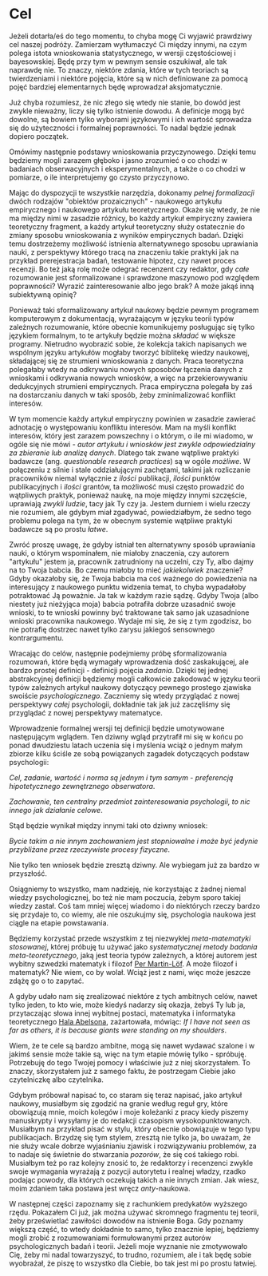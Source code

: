 # Cel

Jeżeli dotarła/eś do tego momentu, to chyba mogę Ci wyjawić prawdziwy cel naszej podróży. Zamierzam
wytłumaczyć Ci między innymi, na czym polega istota wnioskowania statystycznego, w wersji
częstościowej i bayesowskiej. Będę przy tym w pewnym sensie oszukiwał, ale tak naprawdę nie. To
znaczy, niektóre zdania, które w tych teoriach są twierdzeniami i niektóre pojęcia, które są w nich
definiowane za pomocą pojęć bardziej elementarnych będę wprowadzał aksjomatycznie.

Już chyba rozumiesz, że nic złego się wtedy nie stanie, bo dowód jest zwykle nieważny, liczy się
tylko istnienie dowodu. A definicje mogą być dowolne, są bowiem tylko wyborami językowymi i ich
wartość sprowadza się do użyteczności i formalnej poprawności. To nadal będzie jednak dopiero
początek.

Omówimy następnie podstawy wnioskowania przyczynowego. Dzięki temu będziemy mogli zarazem głęboko i
jasno zrozumieć o co chodzi w badaniach obserwacyjnych i eksperymentalnych, a także o co chodzi w
pomiarze, o ile interpretujemy go czysto przyczynowo.

Mając do dyspozycji te wszystkie narzędzia, dokonamy *pełnej formalizacji* dwóch rodzajów "obiektów
prozaicznych" - naukowego artykułu empirycznego i naukowego artykułu teoretycznego. Okaże się wtedy,
że nie ma między nimi w zasadzie różnicy, bo każdy artykuł empiryczny zawiera teoretyczny fragment,
a każdy artykuł teoretyczny służy ostatecznie do zmiany sposobu wnioskowania z wyników empirycznych
badań. Dzięki temu dostrzeżemy możliwość istnienia alternatywnego sposobu uprawiania nauki, z
perspektywy którego tracą na znaczeniu takie praktyki jak na przykład prerejestracja badań,
testowanie hipotez, czy nawet proces recenzji. Bo też jaką rolę może odegrać recenzent czy redaktor,
gdy *całe* rozumowanie jest sformalizowane i sprawdzone maszynowo pod względem poprawności? Wyrazić
zainteresowanie albo jego brak? A może jakąś inną subiektywną opinię?

Ponieważ taki sformalizowany artykuł naukowy będzie pewnym programem komputerowym z dokumentacją,
wyrażającym w języku teorii typów zależnych rozumowanie, które obecnie komunikujemy posługując się
tylko językiem formalnym, to te artykuły będzie można *składać* w większe programy. Nietrudno
wyobrazić sobie, że kolekcja takich napisanych we wspólnym języku artykułów mogłaby tworzyć
biblitekę wiedzy naukowej, składającej się ze strumieni wnioskowania z danych. Praca teoretyczna
polegałaby wtedy na odkrywaniu nowych sposobów łączenia danych z wnioskami i odkrywania nowych
wniosków, a więc na przekierowywaniu dedukcyjnych strumieni empirycznych. Praca empiryczna polegała
by zaś na dostarczaniu danych w taki sposób, żeby zminimalizować konflikt interesów.

W tym momencie każdy artykuł empiryczny powinien w zasadzie zawierać adnotację o występowaniu
konfliktu interesów. Mam na myśli konflikt interesów, który jest zarazem powszechny i o którym, o
ile mi wiadomo, w ogóle się nie mówi - *autor artykułu i wniosków jest zwykle odpowiedzialny za
zbieranie lub analizę danych*. Dlatego tak zwane wątpliwe praktyki badawcze (ang. *questionable
research practices*) są w ogóle *możliwe*. W połączeniu z silnie i stale oddziałującymi zachętami,
takimi jak rozliczanie pracowników niemal wyłącznie z *ilości* publikacji, *ilości* punktów
publikacyjnych i *ilości* grantów, ta możliwość musi często prowadzić do wątpliwych praktyk,
ponieważ naukę, na moje między innymi szczęście, uprawiają *zwykli ludzie*, tacy jak Ty czy
ja. Jestem durniem i wielu rzeczy nie rozumiem, ale gdybym miał zgadywać, powiedziałbym, że sedno
tego problemu polega na tym, że w obecnym systemie wątpliwe praktyki badawcze są po prostu *łatwe*.

Zwróć proszę uwagę, że gdyby istniał ten alternatywny sposób uprawiania nauki, o którym wspominałem,
nie miałoby znaczenia, czy autorem "artykułu" jestem ja, pracownik zatrudniony na uczelni, czy Ty,
albo dajmy na to Twoja babcia. Bo czemu miałoby to mieć *jakiekolwiek* znaczenie? Gdyby okazałoby
się, że Twoja babcia ma coś ważnego do powiedzenia na interesujący z naukowego punktu widzenia
temat, to chyba wypadałoby potraktować Ją poważnie. Ja tak w każdym razie sądzę. Gdyby Twoja (albo
niestety już nieżyjąca moja) babcia potrafiła dobrze uzasadnić swoje wnioski, to te wnioski powinny
być traktowane tak samo jak uzasadnione wnioski pracownika naukowego. Wydaje mi się, że się z tym
zgodzisz, bo nie potrafię dostrzec nawet tylko zarysu jakiegoś sensownego kontrargumentu.

Wracając do celów, następnie podejmiemy próbę sformalizowania rozumowań, które będą wymagały
wprowadzenia dość zaskakującej, ale bardzo prostej definicji - definicji pojęcia *zadania*. Dzięki
tej jednej abstrakcyjnej definicji będziemy mogli całkowicie zakodować w języku teorii typów
zależnych artykuł naukowy dotyczący pewnego prostego zjawiska swoiście *psychologicznego*. Zaczniemy
się wtedy przyglądać z nowej perspektywy *całej* psychologii, dokładnie tak jak już zaczęliśmy się
przyglądać z nowej perspektywy matematyce.

Wprowadzenie formalnej wersji tej definicji będzie umotywowane następującym wglądem. Ten dziwny
wgląd przytrafił mi się w końcu po ponad dwudziestu latach uczenia się i myślenia wciąż o jednym
małym zbiorze kilku ściśle ze sobą powiązanych zagadek dotyczących podstaw psychologii:

*Cel, zadanie, wartość i norma są jednym i tym samym - preferencją hipotetycznego zewnętrznego
obserwatora*.

*Zachowanie, ten centralny przedmiot zainteresowania psychologii, to nic innego jak działanie
celowe*.

Stąd będzie wynikał między innymi taki oto dziwny wniosek:

*Bycie takim a nie innym zachowaniem jest stopniowalne i może być jedynie przybliżane przez
rzeczywiste procesy fizyczne*.

Nie tylko ten wniosek będzie zresztą dziwny. Ale wybiegam już za bardzo w przyszłość.

Osiągniemy to wszystko, mam nadzieję, nie korzystając z żadnej niemal wiedzy psychologicznej, bo też
nie mam poczucia, żebym sporo takiej wiedzy zastał. Coś tam mniej więcej wiadomo i do niektórych
rzeczy bardzo się przydaje to, co wiemy, ale nie oszukujmy się, psychologia naukowa jest ciągle na
etapie powstawania.

Będziemy korzystać przede wszystkim z tej niezwykłej *meta-matematyki stosowanej*, której próbuję tu
używać jako *systematycznej metody badania meta-teoretycznego*, jaką jest teoria typów zależnych, a
której autorem jest wybitny szwedzki matematyk i filozof [Per
Martin-Löf](https://en.wikipedia.org/wiki/Per_Martin-L%C3%B6f). A może filozof i matematyk? Nie
wiem, co by wolał. Wciąż jest z nami, więc może jeszcze zdążę go o to zapytać.

A gdyby udało nam się zrealizować niektóre z tych ambitnych celów, nawet tylko jeden, to kto wie,
może kiedyś nadarzy się okazja, żebyś Ty lub ja, przytaczając słowa innej wybitnej postaci,
matematyka i informatyka teoretycznego [Hala Abelsona](https://www.youtube.com/watch?v=2Op3QLzMgSY),
zażartowała, mówiąc: *If I have not seen as far as others, it is because giants were standing on my
shoulders*.

Wiem, że te cele są bardzo ambitne, mogą się nawet wydawać szalone i w jakimś sensie może takie są,
więc na tym etapie mówię tylko - spróbuję. Potrzebuję do tego Twojej pomocy i właściwie już z niej
skorzystałem. To znaczy, skorzystałem już z samego faktu, że postrzegam Ciebie jako czytelniczkę
albo czytelnika.

Gdybym próbował napisać to, co staram się teraz napisać, jako artykuł naukowy, musiałbym się zgodzić
na granie według reguł gry, które obowiązują mnie, moich kolegów i moje koleżanki z pracy kiedy
piszemy manuskrypty i wysyłamy je do redakcji czasopism wysokopunktowanych. Musiałbym na przykład
pisać w stylu, który obecnie obowiązuje w tego typu publikacjach. Brzydzę się tym stylem, zresztą
nie tylko ja, bo uważam, że nie służy wcale dobrze wyjaśnianiu zjawisk i rozwiązywaniu problemów, za
to nadaje się świetnie do stwarzania *pozorów*, że się coś takiego robi. Musiałbym też po raz
kolejny znosić to, że redaktorzy i recenzenci zwykle swoje wymagania wyrażają z pozycji autorytetu i
realnej władzy, rzadko podając powody, dla których oczekują takich a nie innych zmian. Jak wiesz,
moim zdaniem taka postawa jest wręcz *anty*-naukowa.

W następnej części zapoznamy się z rachunkiem predykatów wyższego rzędu. Pokazałem Ci już, jak można
używać skromnego fragmentu tej teorii, żeby prześwietlać zawiłości dowodów na istnienie Boga. Gdy
poznamy większą część, to wtedy dokładnie to samo, tylko znacznie lepiej, będziemy mogli zrobić z
rozumowaniami formułowanymi przez autorów psychologicznych badań i teorii. Jeżeli moje wyznanie nie
zmotywowało Cię, żeby mi nadal towarzyszyć, to trudno, rozumiem, ale i tak będę sobie wyobrażał, że
piszę to wszystko dla Ciebie, bo tak jest mi po prostu łatwiej.
